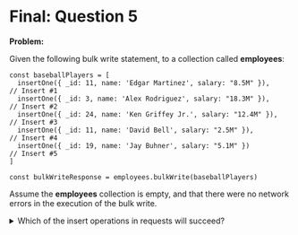 Final: Question 5
=================

**Problem:**

Given the following bulk write statement, to a collection called **employees**:

```
const baseballPlayers = [
  insertOne({ _id: 11, name: 'Edgar Martinez', salary: "8.5M" }),    // Insert #1
  insertOne({ _id: 3, name: 'Alex Rodriguez', salary: "18.3M" }),    // Insert #2
  insertOne({ _id: 24, name: 'Ken Griffey Jr.', salary: "12.4M" }),  // Insert #3
  insertOne({ _id: 11, name: 'David Bell', salary: "2.5M" }),        // Insert #4
  insertOne({ _id: 19, name: 'Jay Buhner', salary: "5.1M" })         // Insert #5
]

const bulkWriteResponse = employees.bulkWrite(baseballPlayers)
```

Assume the **employees** collection is empty, and that there were no network errors in the execution of the bulk write.

<details> 
  <summary>Which of the insert operations in requests will succeed?</summary>
   Answer: (X) Insert #1
           (X) Insert #2
           (X) Insert #3
</details>


